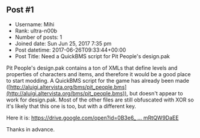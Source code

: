 ## Post #1
- Username: Mihi
- Rank: ultra-n00b
- Number of posts: 1
- Joined date: Sun Jun 25, 2017 7:35 pm
- Post datetime: 2017-06-26T09:33:44+00:00
- Post Title: Need a QuickBMS script for Pit People's design.pak

Pit People's design.pak contains a ton of XMLs that define levels and properties of characters and items, and therefore it would be a good place to start modding.
A QuickBMS script for the game has already been made ([http://aluigi.altervista.org/bms/pit_people.bms](http://aluigi.altervista.org/bms/pit_people.bms)), but doesn't appear to work for design.pak. Most of the other files are still obfuscated with XOR so it's likely that this one is too, but with a different key.

Here it is: [https://drive.google.com/open?id=0B3e6_ ... mRtQW9DaEE](https://drive.google.com/open?id=0B3e6_um64ExbSTJlemRtQW9DaEE)

Thanks in advance.
